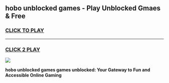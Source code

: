 
## hobo unblocked games - Play Unblocked Gmaes & Free
<h3>
<a href="https://premium.freeplayer.one?title=hobo_unblocked_games&ref=19F">CLICK TO PLAY</a></h3>
<hr>

<h3>
<a href="https://premium.freeplayer.one?title=hobo_unblocked_games&ref=19F">CLICK 2 PLAY</a>
  
</h3>

<a href="https://premium.freeplayer.one?title=hobo_unblocked_games&ref=19F/"><img src="https://clearcache.store/games.png"></a>


**hobo unblocked games games unblocked: Your Gateway to Fun and Accessible Online Gaming**
